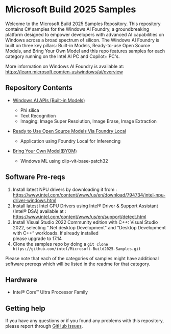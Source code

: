 # Microsoft Build 2025 Samples

Welcome to the Microsoft Build 2025 Samples Repository. This repository contains C# samples for the Windows AI Foundry, a groundbreaking platform designed to empower developers with advanced AI capabilities on Windows across a broad spectrum of silicon. The Windows AI Foundry is built on three key pillars: Built-in Models, Ready-to-use Open Source Models, and Bring Your Own Model and this repo features samples for each category running on the Intel AI PC and Copilot+ PC's.

More information on Windows AI Foundry is available at: https://learn.microsoft.com/en-us/windows/ai/overview

## Repository Contents

   - [Windows AI APIs (Built-in Models)](https://github.com/intel/Microsoft-Build2025-Samples/tree/main/WindowsAI-Apis)
      - Phi silica  
      - Text Recognition
      - Imaging: Image Super Resolution, Image Erase, Image Extraction

   -  [Ready to Use Open Source Models Via Foundry Local](https://github.com/intel/Microsoft-Build2025-Samples/tree/main/FoundryLocalApp)
      - Application using Foundry Local for Inferencing

   - [Bring Your Own Model(BYOM)](https://github.com/intel/Microsoft-Build2025-Samples/tree/main/WinML/Clip-VIT)
      - Windows ML using clip-vit-base-patch32 

## Software Pre-reqs
1. Install latest NPU drivers by downloading it from : https://www.intel.com/content/www/us/en/download/794734/intel-npu-driver-windows.html
2. Install latest Intel GPU Drivers using Intel® Driver & Support Assistant (Intel® DSA) available at : https://www.intel.com/content/www/us/en/support/detect.html
3. Install Visual Studio 2022 Community edition with C++: Visual Studio 2022, selecting  ".Net desktop Development" and “Desktop Development with C++” workloads. If already installed     
   please upgrade to 17.14
4. Clone the samples repo by doing a `git clone https://github.com/intel/Microsoft-Build2025-Samples.git`

Please note that each of the categories of samples might have additional software prereqs which will be listed in the readme for that category.

## Hardware
- Intel® Core™ Ultra Processor Family

##  Getting help

If you have any questions or if you found any problems with this repository, please report through [GitHub issues](https://github.com/intel/Microsoft-Build2025-Samples/issues).

